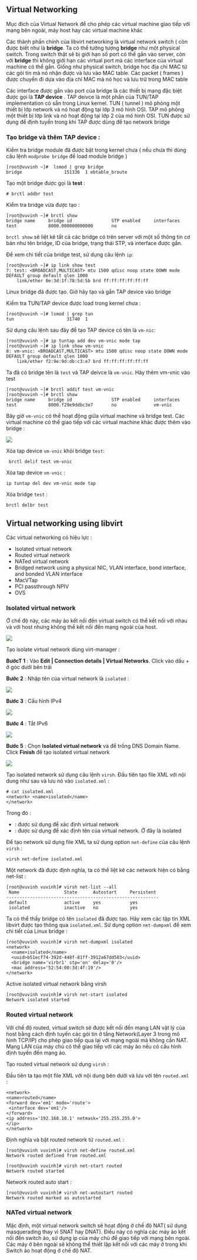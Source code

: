 ## Virtual Networking

Mục đích của Virtual Network để cho phép các virtual machine giao tiếp với mạng bên ngoài, máy host hay các virtual machine khác

Các thành phần chính của libvirt networking là virtual network switch ( còn được biết như là **bridge**. Ta có thể tưởng tượng **bridge** như một physical switch. Trong switch thật sẽ bị giới hạn số port có thể gắn vào server, còn với **bridge** thì không giới hạn các virtual port mà các interface của virtual machine có thể gắn. Giống như physical switch, bridge học địa chỉ MAC từ các gói tin mà nó nhận được và lưu vào MAC table. Các packet ( frames ) được chuyển đi dựa vào địa chỉ MAC mà nó học và lưu trữ trong MAC table

Các interface được gắn vào port của bridge là các thiết bị mạng đặc biệt được gọi là **TAP device** . TAP deivce là một phần của TUN/TAP implementation có sẵn trong Linux kernel. TUN ( tunnel ) mô phỏng một thiết bị lớp network và nó hoạt động tại lớp 3 mô hình OSI. TAP mô phỏng một thiết bị lớp link và nó hoạt động tại lớp 2 của mô hình OSI. TUN được sử dụng để định tuyến trong khi TAP được dùng để tạo network bridge

### Tạo bridge và thêm TAP device :

Kiểm tra bridge module đã được bật trong kernel chưa ( nếu chưa thì dùng câu lệnh ``modprobe bridge`` để load module bridge )

```
[root@vuvinh ~]#  lsmod | grep bridge
bridge                151336  1 ebtable_broute
```

Tạo một bridge được gọi là **test** : 

``# brctl addbr test``

Kiểm tra bridge vừa được tạo : 

```
[root@vuvinh ~]# brctl show
bridge name     bridge id               STP enabled     interfaces
test            8000.000000000000       no
```

``brctl show`` sẽ liệt kê tất cả các bridge có trên server với một số thông tin cơ bản như tên bridge, ID của bridge, trạng thái STP, và interface được gắn.

Để xem chi tiết của bridge test, sử dụng câu lệnh ``ip``:

```
[root@vuvinh ~]# ip link show test
7: test: <BROADCAST,MULTICAST> mtu 1500 qdisc noop state DOWN mode DEFAULT group default qlen 1000
    link/ether 0e:3d:1f:78:5d:5b brd ff:ff:ff:ff:ff:ff
```

Linux bridge đã được tạo. Giờ hãy tạo và gắn TAP device vào bridge

Kiểm tra TUN/TAP device được load trong kernel chưa : 

```
[root@vuvinh ~]# lsmod | grep tun
tun                    31740  1
```

Sử dụng câu lệnh sau đây để tạo TAP device có tên là ``vm-nic``: 

```
[root@vuvinh ~]# ip tuntap add dev vm-vnic mode tap
[root@vuvinh ~]# ip link show vm-vnic
8: vm-vnic: <BROADCAST,MULTICAST> mtu 1500 qdisc noop state DOWN mode DEFAULT group default qlen 1000
    link/ether f2:9e:9d:db:c3:e7 brd ff:ff:ff:ff:ff:ff
```

Ta đã có bridge tên là ``test`` và TAP deivce là ``vm-vnic``. Hãy thêm vm-vnic vào test

```
[root@vuvinh ~]# brctl addif test vm-vnic
[root@vuvinh ~]# brctl show
bridge name     bridge id               STP enabled     interfaces
test            8000.f29e9ddbc3e7       no              vm-vnic
```

Bây giờ ``vm-vnic`` có thể hoạt động giữa virtual machine và bridge test. Các virtual machine có thể giao tiếp với các virtual machine khác được thêm vào bridge : 

<img src="https://github.com/vjnkvt/Images/blob/master/Linux-bridge.png">

Xóa tap device ``vm-vnic`` khỏi bridge ``test``:

`` brctl delif test vm-vnic``

Xóa tap device ``vm-vnic`` : 

``ip tuntap del dev vm-vnic mode tap``

Xóa bridge ``test`` :

``brctl delbr test``

## Virtual networking using libvirt

Các virtual networking có hiệu lực : 

- Isolated virtual network
- Routed virtual network
- NATed virtual network
- Bridged network using a physical NIC, VLAN interface, bond interface, and bonded VLAN interface
- MacVTap
- PCI passthrough NPIV
- OVS

### Isolated virtual network 

Ở chế độ này, các máy ảo kết nối đến virtual switch có thể kết nối với nhau và với host nhưng không thể kết nối đến mạng ngoài của host.

<img src="https://github.com/vjnkvt/Images/blob/master/isolatedmode.png">

Tạo isolate virtual network dùng virt-manager :

**BướcT 1** : Vào **Edit | Connection details | Virtual Networks**. Click vào dấu + ở góc dưới bên trái 

**Bước 2** : Nhập tên của virtual network là ``isolated`` :

<img src="https://github.com/vjnkvt/Images/blob/master/isolated/1.png">

**Bước 3** : Cấu hình IPv4

<img src="https://github.com/vjnkvt/Images/blob/master/isolated/2.png">

**Bước 4** : Tắt IPv6

<img src="https://github.com/vjnkvt/Images/blob/master/isolated/3.png">

**Bước 5** : Chọn **Isolated virtual network** và để trống DNS Domain Name. Click **Finish** để tạo isolated virtual network

<img src="https://github.com/vjnkvt/Images/blob/master/isolated/4.png">

Tạo isolated network sử dụng câu lệnh ``virsh``. Đầu tiên tạo file XML với nội dung như sau và lưu nó vào ``isolated.xml`` : 

```
# cat isolated.xml
<network> <name>isolated</name>
</network>
```

Trong đó : 

- <network> : được sử dụng để xác định virtual network
- <name> : được sử dụng để xác định tên của virtual network. Ở đây là isolated
   
Để tạo network sử dụng file XML ta sử dụng option ``net-define`` của câu lệnh ``virsh`` : 

``virsh net-define isolated.xml``

Một network đã được định nghĩa, ta có thể liệt kê các network hiện có bằng net-list : 

```
[root@vuvinh vuvinh]# virsh net-list --all
 Name                 State      Autostart     Persistent
----------------------------------------------------------
 default              active     yes           yes
 isolated             inactive   no            yes
```

Ta có thể thấy bridge có tên ``isolated`` đã được tạo. Hãy xem các tập tin XML libvirt được tạo thông qua ``isolated.xml``. Sử dụng option ``net-dumpxml`` để xem chi tiết của Linux bridge : 

```
[root@vuvinh vuvinh]# virsh net-dumpxml isolated
<network>
  <name>isolated</name>
  <uuid>b51ecf74-392d-448f-81ff-3912a67dd503</uuid>
  <bridge name='virbr1' stp='on' delay='0'/>
  <mac address='52:54:00:3d:4f:19'/>
</network>
```

Active isolated virtual network bằng virsh

```
[root@vuvinh vuvinh]# virsh net-start isolated
Network isolated started
```

### Routed virtual network

Với chế độ routed, virtual switch sẽ được kết nối đến mạng LAN vật lý của host bằng cách định tuyến các gói tin ở tầng Network(Layer 3 trong mô hình TCP/IP) cho phép giao tiếp qua lại với mạng ngoài mà không cần NAT. Mạng LAN của máy chủ có thể giao tiếp với các máy ảo nếu có cấu hình định tuyến đến mạng ảo.

Tạo routed virtual network sử dụng ``virsh`` : 

Đầu tiên ta tạo một file XML với nội dung bên dưới và lưu với tên ``routed.xml`` :

```
<network>
<name>routed</name>
<forward dev='em1' mode='route'>
 <interface dev='em1'/>
</forward>
<ip address='192.168.10.1' netmask='255.255.255.0'>
</ip>
</network>
```

Định nghĩa và bật routed network từ ``routed.xml`` : 

```
[root@vuvinh vuvinh]# virsh net-define routed.xml
Network routed defined from routed.xml

[root@vuvinh vuvinh]# virsh net-start routed
Network routed started
```
Network routed auto start :

```
[root@vuvinh vuvinh]# virsh net-autostart routed
Network routed marked as autostarted
```

### NATed virtual network

Mặc định, một virtual network switch sẽ hoạt động ở chế độ NAT( sử dụng masquerading thay vì SNAT hay DNAT). Điều này có nghĩa các máy ảo kết nối đến switch ảo, sử dụng ip của máy chủ để giao tiếp với mạng bên ngoài. Các máy ở bên ngoài sẽ không thể thiết lập kết nối với các máy ở trong khi Switch ảo hoạt động ở chế độ NAT.

